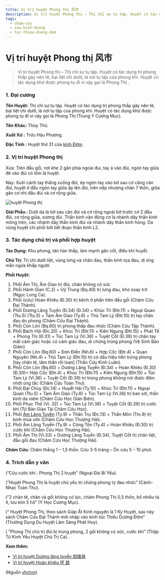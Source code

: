 ```yaml
---
title: Vị trí huyệt Phong thị 风市
description: Vị trí huyệt Phong thị – Thị chỉ sự tụ tập. Huyệt có tác dụng trị phong thấp gây nên tê, bại liệt chi dưới, là nơi tụ tập của phong khí. Huyệt có tác dụng khứ được phong tụ đi vì vậy gọi là Phong Thị .
tags:
  - cham-cuu
  - sau-kinh-duong
  - tuc-thieu-duong-dom
---
```


# Vị trí huyệt Phong thị 风市 

> Vị trí huyệt Phong thị – Thị chỉ sự tụ tập. Huyệt có tác dụng trị phong thấp gây nên tê, bại liệt chi dưới, là nơi tụ tập của phong khí. Huyệt có tác dụng khứ được phong tụ đi vì vậy gọi là Phong Thị .

### 1. Đại cương

**Tên Huyệt:** Thị chỉ sự tụ tập. Huyệt có tác dụng trị phong thấp gây nên tê, bại liệt chi dưới, là nơi tụ tập của phong khí. Huyệt có tác dụng khứ được phong tụ đi vì vậy gọi là Phong Thị (Trung Y Cương Mục).

**Tên** **Khác:** Thùy Thủ.

**Xuất Xứ :** Trữu Hậu Phương.

**Đặc Tính :** Huyệt thứ 31 của [kinh Đởm](/yhctvn/kinh-tuc-thieu-duong-dom/).

### 2. Vị trí huyệt Phong thị

Xưa: Trên đầu gối, nơi khe 2 gân phía ngoài đui, tay á vào đùi, ngón tay giữa đè vào đùi có lõm là huyệt.

Nay: Xuôi cánh tay thẳng xuống đùi, ép ngón tay vào bờ sau cơ căng cân đùi, huyệt ở đầu ngón tay giữa áp lên đùi, trên nếp nhượng chân 7 thốn, giữa gân cơ nhị đầu đùi và cơ rộng giữa.

![huyệt Phong thị](/imgs/yhctvn/huyet-phong-thi-300x169.jpg)

**Giải Phẫu :** Dưới da là bờ sau cân đùi và cơ rộng ngoài bờ trước cơ 2 đầu đùi, cơ rộng giữa, xương đùi. Thần kinh vận động cơ là nhánh dây thần kinh mông trên, các nhánh dây thần kinh đùi và nhánh dây thần kinh hông. Da vùng huyệt chi phối bởi tiết đoạn thần kinh L2.

### 3. Tác dụng chủ trị và phối hợp huyệt

**Tác Dụng:** Khu phong, tán hàn thấp, làm mạnh gân cốt, điều khí huyết.

**Chủ Trị:** Trị chi dưới liệt, vùng lưng và chân đau, thần kinh tọa đau, dị ứng mẩn ngứa khắp người

**Phối Huyệt:**

1. Phối Âm Thị, Âm Giao trị đùi, chân không có sức
2. Phối Hành Gian (C.2) + Uỷ Trung (Bq.40) trị lưng đau, khó xoay trở (Ngọc Long Ca).
3. Phối (cứu) Hoàn Khiêu (Đ.30) trị bệnh ở phần trên đầu gối (Châm Cứu Đại Thành).
4. Phối Dương Lăng Tuyền (Đ.34) (Đ.34) + Khúc Trì (Đtr.11) + Ngoại Quan (Ttu.5) (Ttu.5) + Tam Âm Giao (Ty.6) + Thủ Tam Lý (Đtr.10) trị tay chân đau do phong (Châm Cứu Đại Thành).
5. Phối Côn Lôn (Bq.60) trị phong thấp đau nhức (Châm Cứu Tập Thành).
6. Phối Bách Hội (Đc.20) + Khúc Trì (Đtr.11) + Kiên Ngung (Đtr.15) + Phát Tế + Phong Thị (Đ.31) + Túc Tam Lý (Vi.36) + Tuyệt Cốt (Đ.39) trị chân tay mất cảm giác hoặc có cảm giác đau, di chứng trúng phong (Vệ Sinh Bảo Giám).
7. Phối Côn Lôn (Bq.60) + Đơn Điền (Nh.6) + Hợp Cốc (Đtr.4) + Quan Nguyên (Nh.4) + Thủ Tam Lý (Đtr.10) trị có dấu hiệu tiền trúng phong [tay chân tê, tâm thần rối loạn] (Thần Cứu Kinh Luân).
8. Phối Côn Lôn (Bq.60) + Dương Lăng Tuyền (Đ.34) + Hoàn Khiêu (Đ.30) (Đ.30)+ Hợp Cốc (Đtr.4) + Khúc Trì (Đtr.11) + Kiên Ngung (Đtr.15) + Túc Tam Lý (Vi.36) + Tuyệt Cốt (Đ.39) trị trúng phong không nói được đờm nhớt ủng tắc (Châm Cứu Toàn Thư).
9. Phối Đại Chùy (Đc.14) + Huyết Hải (Ty.10) + Khúc Trì (Đtr.11) + Ngoại Quan (Ttu.5) + Tam Âm Giao (Ty.6) + Túc Tam Lý (Vi.36) trị ban sởi, thần kinh da viêm (Châm Cứu Học Giản Biên).
10. Phối Phục Thố (Vi. 32) + Túc Tam Lý (Vi.36) + Tuyệt Cốt (Đ.39) trị cước khí (Tứ Bản Giáo Tài Châm Cứu Học).
11. Phối [Âm Lăng Tuyền](/yhctvn/vi-tri-huyet-am-lang-tuyen-%e9%98%b4%e9%99%b5%e6%b3%89/) (Ty.9) + Thân Trụ (Đc.13) + Thần Môn (Tm.9) trị bịnh múa vờn (Châm Cứu Học Thượng Hải).
12. Phối Âm Lăng Tuyền (Ty.9) + Công Tôn (Ty.4) + Hoàn Khiêu (Đ.30) trị cước khí (Châm Cứu Học Thượng Hải).
13. Phối Âm Thị (Vi.33) + Dương Lăng Tuyền (Đ.34), Tuyệt Cốt trị chân liệt, đầu gối đau (Châm Cứu Học Thượng Hải).

**Châm Cứu:** Châm thẳng 1 – 1,5 thốn. Cứu 3-5 tráng – Ôn cứu 5 – 10 phút.

### 4. Trích dẫn y văn

(”Cứu cước khí : Phong Thị 2 huyệt” (Ngoại Đài Bí Yếu).

(”Huyệt Phong Thị là huyệt chủ yếu trị chứng phong tý đau nhức” (Cảnh-Nhạc Toàn Thư).

(”2 chân tê, chân và gối không có lực, châm Phong Thị 0,5 thốn, bổ nhiều tả ít, lưu kim 5 hô” (Y Học Cương Mục).

(“ Huyệt Phong Thị, theo sách Giáp Ất Kinh nguyên là 1 Kỳ Huyệt, sau này sách Châm Cứu Đại Thành mới nhập vào kinh túc Thiếu Dương Đởm” (Thường Dụng Du Huyệt Lâm Sàng Phát Huy).

( ”Phong Thị chủ trị đùi bị trúng phong, 2 gối không có sức, cước khí” (Thập Tứ Kinh Yếu Huyệt Chủ Trị Ca).

**Xem thêm:**

* [Vị trí huyệt Dương lăng tuyền 阳陵泉](/yhctvn/vi-tri-huyet-duong-lang-tuyen-%e9%98%b3%e9%99%b5%e6%b3%89/)
* [Vị trí huyệt Hoàn khiêu 环 跳](/yhctvn/vi-tri-huyet-hoan-khieu-%e7%8e%af-%e8%b7%b3/)

(Nguồn <a href="https://yhctvn.com/vi-tri-huyet-phong-thi-风市/" target="_blank">yhctvn</a>)
